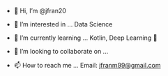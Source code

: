- 👋 Hi, I’m @jfran20
- 👀 I’m interested in ...
    Data Science
    
- 🌱 I’m currently learning ...
    Kotlin, Deep Learning 🧠
   
- 💞️ I’m looking to collaborate on ...

- 📫 How to reach me ... 
    Email: jfranm99@gmail.com

<!---
jfran20/jfran20 is a ✨ special ✨ repository because its `README.md` (this file) appears on your GitHub profile.
You can click the Preview link to take a look at your changes.
--->
